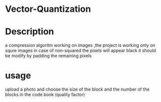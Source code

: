 # Vector-Quantization
# Description
a compression algoritm working on images ,the project is working only on squre images 
in case of non-squared the pixels will appear black it should be modify by padding the remaining pixels
# usage 
upload a photo and choose the size of the block 
and the number of the blocks in the code book (quality factor)
